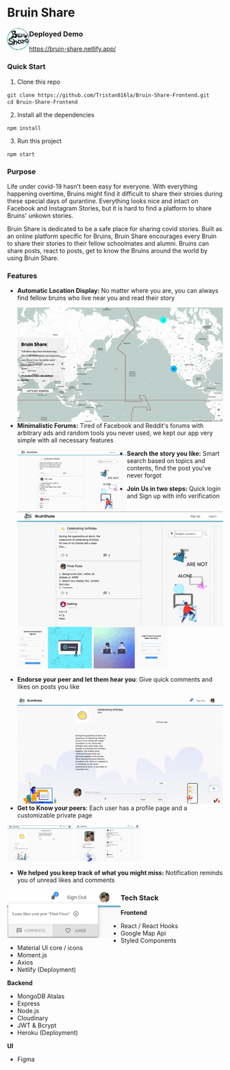 # Bruin Share
<img src="./public/logo.png" alt="logo" style="zoom:5%;" align="left"/>



### Deployed Demo

https://bruin-share.netlify.app/



### Quick Start

1. Clone this repo

```
git clone https://github.com/Tristan816la/Bruin-Share-Frontend.git
cd Bruin-Share-Frontend
```
2. Install all the dependencies

```
npm install
```
3. Run this project

```
npm start
```



### Purpose

Life under covid-19 hasn't been easy for everyone. With everything happening overtime, Bruins might find it difficult to share their stroies during these special days of qurantine. Everything looks nice and intact on Facebook and Instagram Stories, but it is hard to find a platform to share Bruins' unkown stories.

Bruin Share is dedicated to be a safe place for sharing covid stories. Built as an online platform specific for Bruins, Bruin Share encourages every Bruin to share their stories to their fellow schoolmates and alumni. Bruins can share posts, react to posts, get to know the Bruins around the world by using Bruin Share.



### Features

- **Automatic Location Display:** No matter where you are, you can always find fellow bruins who live near you and read their story

  <img src="./demo/landing.gif" alt="landing" style="zoom:80%;" align="left"/>



- **Minimalistic Forums:** Tired of Facebook and Reddit's forums with arbitrary ads and random tools you never used, we kept our app very simple with all necessary features

  <img src="./demo/public.png" alt="image-20201206105700875" style="zoom:25%;" align="left"/>



- **Search the story you like:** Smart search based on topics and contents, find the post you've never forgot

  <img src="./demo/search.gif" alt="search" style="zoom:100%;" align="left"/>



- **Join Us in two steps:** Quick login and Sign up with info verification

  <p float="left">
    <img src="./demo/signup.png" alt="signup" style="zoom:17%;"  />
    <img src="./demo/login.png" alt="login" style="zoom:17%;"  />
  </p>

- **Endorse your peer and let them hear you**: Give quick comments and likes on posts you like

  <img src="./demo/post.gif" alt="post" style="zoom:100%;" align="left"/>



- **Get to Know your peers**: Each user has a profile page and a customizable private page

<p float="left">
  <img src="./demo/profile.png" style="zoom:15%;" />
  <img src="./demo/private.png" style="zoom:15%;" />
</p>

- **We helped you keep track of what you might miss:** Notification reminds you of unread likes and comments

<img src="./demo/notification.png" alt="image-20201206120220044" style="zoom:30%;" align="left"/>





### Tech Stack

**Frontend**

- React / React Hooks
- Google Map Api
- Styled Components 
- Material UI core / icons
- Moment.js
- Axios
- Netlify (Deployment)



**Backend**

- MongoDB Atalas
- Express
- Node.js
- Cloudinary
- JWT & Bcrypt
- Heroku (Deployment)



**UI**

- Figma

